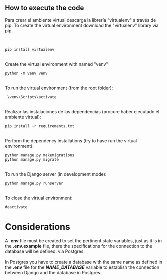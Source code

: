 ## How to execute the code

Para crear el ambiente virtual descarga la librería "virtualenv" a través de pip:
To create the virtual environment download the "virtualenv" library via pip.

<br>

```
pip install virtualenv 
```

<br> 
Create the virtual environment with named "venv"

```
python -m venv venv
```

<br>
To run the virtual environment (from the root folder):

```
.\venv\Scripts\activate
```

<br>
Realizar las instalaciones de las dependencias (procure haber ejecutado el ambiente virtual):

```
pip install -r requirements.txt
```

<br>
Perform the dependency installations (try to have run the virtual environment):

```
python manage.py makemigrations
python manage.py migrate
```

<br>
To run the Django server (in development mode):

```
python manage.py runserver
```

<br>
To close the virtual environment:

```
deactivate
``` 

# Considerations
A **.env** file must be created to set the pertinent state variables, just as it is in the **.env.example** file, there the specifications for the connection to the database will be defined. via Postgres.<br><br>
In Postgres you have to create a database with the same name as defined in the **.env** file for the ***NAME_DATABASE*** variable to establish the connection between Django and the database in Postgres.